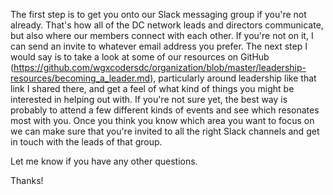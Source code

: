 The first step is to get you onto our Slack messaging group if you're not already. That's how all of the DC network leads and directors communicate, but also where our members connect with each other. If you're not on it, I can send an invite to whatever email address you prefer. The next step I would say is to take a look at some of our resources on GitHub (https://github.com/wgxcodersdc/organization/blob/master/leadership-resources/becoming_a_leader.md), particularly around leadership like that link I shared there, and get a feel of what kind of things you might be interested in helping out with. If you're not sure yet, the best way is probably to attend a few different kinds of events and see which resonates most with you. Once you think you know which area you want to focus on we can make sure that you're invited to all the right Slack channels and get in touch with the leads of that group.

Let me know if you have any other questions.

Thanks!
